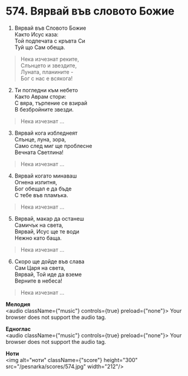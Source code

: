 # 574. Вярвай във словото Божие

1. Вярвай във Словото Божие  
Както Исус каза:  
Той подпечата с кръвта Си  
Туй що Сам обеща.  

> Нека изчезнат реките,  
> Слънцето и звездите,  
> Луната, планините -  
> Бог с нас е всякога!

2. Ти погледни към небето  
Както Аврам стори:  
С вяра, търпение се взирай  
В безбройните звезди.  

> Нека изчезнат ...  

3. Вярвай кога избледнеят  
Слънце, луна, зора,  
Само след миг ще проблесне  
Вечната Светлина!  

> Нека изчезнат ...  

4. Вярвай когато минаваш  
Огнена изпитня,  
Бог обещал е да бъде  
С тебе във пламъка.  

> Нека изчезнат ...  

5. Вярвай, макар да останеш  
Самичък на света,  
Вярвай, Исус ще те води  
Нежно като баща.  

> Нека изчезнат ...  

6. Скоро ще дойде във слава  
Сам Царя на света,  
Вярвай, Той иде да вземе  
Верните в небеса!  

> Нека изчезнат ...

**Мелодия**  
<audio className={"music"} controls={true} preload={"none"}>
    <source src="/pesnarka/mp3/574.mp3" type="audio/mpeg"/>
    Your browser does not support the audio tag.
</audio>

**Едноглас**  
<audio className={"music"} controls={true} preload={"none"}>
    <source src="/pesnarka/transp/574.mp3" type="audio/mpeg"/>
    Your browser does not support the audio tag.
</audio>

**Ноти**  
<img alt="ноти" className={"score"} height="300" src="/pesnarka/scores/574.jpg" width="212"/>
